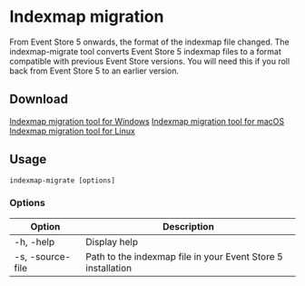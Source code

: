 # Indexmap migration

From Event Store 5 onwards, the format of the indexmap file changed. The indexmap-migrate tool converts Event Store 5 indexmap files to a format compatible with previous Event Store versions. You will need this if you roll back from Event Store 5 to an earlier version.

<!-- TODO: Refactor to VuePress -->

## Download

<p class="call-to-action">
<a href="/downloads/indexmap-migrate.windows.zip" class="btn btn--primary">Indexmap migration tool for Windows</a>
<a href="/downloads/indexmap-migrate.macos.zip" class="btn btn--primary">Indexmap migration tool for macOS</a>
<a href="/downloads/indexmap-migrate.linux.x64.zip" class="btn btn--primary">Indexmap migration tool for Linux</a>
</p>

## Usage

```shell
indexmap-migrate [options]
```

### Options

| Option           | Description                                                  |
| ---------------- | ------------------------------------------------------------ |
| -h, -help        | Display help                                                 |
| -s, -source-file | Path to the indexmap file in your Event Store 5 installation |
